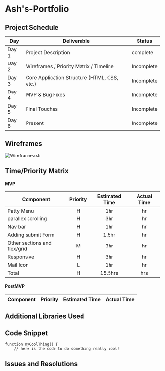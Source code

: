 # Ash's-Portfolio

## Project Schedule

|  Day | Deliverable | Status
|---|---| ---|
|Day 1| Project Description | complete
|Day 2| Wireframes / Priority Matrix / Timeline | Incomplete
|Day 3| Core Application Structure (HTML, CSS, etc.) | Incomplete
|Day 4| MVP & Bug Fixes | Incomplete
|Day 5| Final Touches | Incomplete
|Day 6| Present | Incomplete

## Wireframes

![Wireframe-ash](https://user-images.githubusercontent.com/111319560/192933476-a60292e7-0467-46ec-9e9c-baab1e394a5e.png)

## Time/Priority Matrix 

#### MVP
| Component | Priority | Estimated Time | Actual Time |
| --- | :---: |  :---: | :---: | 
| Patty Menu | H | 1hr | hr |
| parallex scrolling | H | 3hr | hr |
| Nav bar | H | 1hr | hr |  
| Adding submit Form | H | 1.5hr|  hr | 
| Other sections and flex/grid| M | 3hr | hr|
| Responsive | H | 3hr | hr | hr |
| Mail Icon | L | 1hr |  hr |
| Total | H | 15.5hrs| hrs |

#### PostMVP
| Component | Priority | Estimated Time | Actual Time |
| --- | :---: |  :---: | :---: | 

## Additional Libraries Used

 

## Code Snippet

 

```
function myCoolThing() {
	// here is the code to do something really cool!
```

## Issues and Resolutions

 
